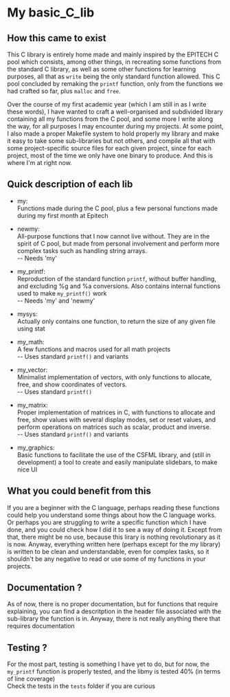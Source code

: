 # My basic_C_lib

## How this came to exist

This C library is entirely home made and mainly inspired by the EPITECH C pool which consists, among other things, in recreating some functions from the standard C library, as well as some other functions for learning purposes, all that as `write` being the only standard function allowed.
This C pool concluded by remaking the `printf` function, only from the functions we had crafted so far, plus `malloc` and `free`.

Over the course of my first academic year (which I am still in as I write these words), I have wanted to craft a well-organised and subdivided library containing all my functions from the C pool, and some more I write along the way, for all purposes I may encounter during my projects.
At some point, I also made a proper Makefile system to hold properly my library and make it easy to take some sub-libraries but not others, and compile all that with some project-specific source files for each given project, since for each project, most of the time we only have one binary to produce.
And this is where I'm at right now.



## Quick description of each lib

- my:  
Functions made during the C pool, plus a few personal functions made during my first month at Epitech


- newmy:  
All-purpose functions that I now cannot live without. They are in the spirit of C pool, but made from personal involvement and perform more complex tasks such as handling string arrays.  
-- Needs 'my'


- my_printf:  
Reproduction of the standard function `printf`, without buffer handling, and excluding %g and %a conversions. Also contains internal functions used to make `my_printf()` work  
-- Needs 'my' and 'newmy'


- mysys:  
Actually only contains one function, to return the size of any given file using stat


- my_math:  
A few functions and macros used for all math projects  
-- Uses standard `printf()` and variants


- my_vector:  
Minimalist implementation of vectors, with only functions to allocate, free, and show coordinates of vectors.  
-- Uses standard `printf()`


- my_matrix:  
Proper implementation of matrices in C, with functions to allocate and free, show values with several display modes, set or reset values, and perform operations on matrices such as scalar, product and inverse.  
-- Uses standard `printf()` and variants


- my_graphics:  
Basic functions to facilitate the use of the CSFML library, and (still in development) a tool to create and easily manipulate slidebars, to make nice UI


## What you could benefit from this

If you are a beginner with the C language, perhaps reading these functions could help you understand some things about how the C language works. Or perhaps you are struggling to write a specific function which I have done, and you could check how I did it to see a way of doing it.
Except from that, there might be no use, because this lirary is nothing revolutionary as it is now. Anyway, everything written here (perhaps except for the my library) is written to be clean and understandable, even for complex tasks, so it shouldn't be any negative to read or use some of my functions in your projects.


## Documentation ?

As of now, there is no proper documentation, but for functions that require explaining, you can find a descritption in the header file associated with the sub-library the function is in. Anyway, there is not really anything there that requires documentation


## Testing ?

For the most part, testing is something I have yet to do, but for now, the `my_printf` function is properly tested, and the libmy is tested 40% (in terms of line coverage)  
Check the tests in the `tests` folder if you are curious

